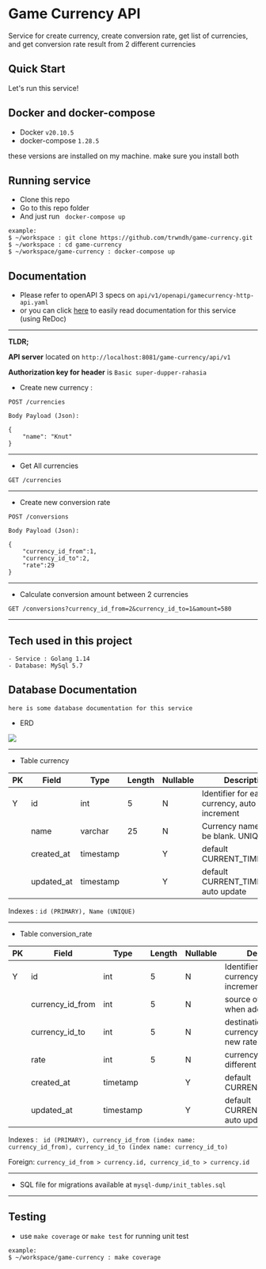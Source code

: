 # Game Currency API
Service for create currency, create conversion rate, get list of currencies, and get conversion rate result from 2 different currencies

## Quick Start
Let's run this service!

## Docker and docker-compose
* Docker ```v20.10.5``` 
* docker-compose ```1.28.5```

these versions are installed on my machine. make sure you install both

## Running service
* Clone this repo 
* Go to this repo folder 
* And just run 
``` docker-compose up```

```
example:
$ ~/workspace : git clone https://github.com/trwndh/game-currency.git
$ ~/workspace : cd game-currency
$ ~/workspace/game-currency : docker-compose up
```

## Documentation
- Please refer to openAPI 3 specs on ```api/v1/openapi/gamecurrency-http-api.yaml```
- or you can click [here](http://redocly.github.io/redoc/?url=https://raw.githubusercontent.com/trwndh/game-currency/main/api/v1/openapi/gamecurreny-http-api.yaml) to easily read documentation for this service (using ReDoc)

---
**TLDR;**

__API server__ located on ```http://localhost:8081/game-currency/api/v1```

__Authorization key for header__ is ```Basic super-dupper-rahasia```

* Create new currency :  
```
POST /currencies
```
```
Body Payload (Json):

{
    "name": "Knut"
}
```
---
* Get All currencies
```
GET /currencies
```
---
* Create new conversion rate
```
POST /conversions
```
```
Body Payload (Json):

{
    "currency_id_from":1,
    "currency_id_to":2,
    "rate":29
}

```
---
* Calculate conversion amount between 2 currencies
```
GET /conversions?currency_id_from=2&currency_id_to=1&amount=580
```
---

## Tech used in this project
```
- Service : Golang 1.14
- Database: MySql 5.7 
```

## Database Documentation
```
here is some database documentation for this service
```
* ERD

<img src="https://raw.githubusercontent.com/trwndh/game-currency/main/docs/database/erd.png"/>

---

* Table currency 

| PK | Field      | Type      | Length | Nullable | Description                                  |
|----|------------|-----------|--------|----------|----------------------------------------------|
| Y  | id         | int       | 5      | N        | Identifier for each currency, auto increment |
|    | name       | varchar   | 25     | N        | Currency name, cannot be blank. UNIQUE       |
|    | created_at | timestamp |        | Y        | default CURRENT_TIMESTAMP                    |
|    | updated_at | timestamp |        | Y        | default CURRENT_TIMESTAMP, auto update       |

Indexes : ```id (PRIMARY), Name (UNIQUE)```

---

* Table conversion_rate

| PK | Field            | Type      | Length | Nullable | Description                                  |
|----|------------------|-----------|--------|----------|----------------------------------------------|
| Y  | id               | int       | 5      | N        | Identifier for each currency, auto increment |
|    | currency_id_from | int       | 5      | N        | source of ID currency when add new rate      |
|    | currency_id_to   | int       | 5      | N        | destination of ID currency when add new rate |
|    | rate             | int       | 5      | N        | currency rate from 2 different currencies    |
|    | created_at       | timetamp  |        | Y        | default CURRENT_TIMESTAMP                    |
|    | updated_at       | timestamp |        | Y        | default CURRENT_TIMESTAMP, auto update       |

Indexes : ``` id (PRIMARY), currency_id_from (index name: currency_id_from), currency_id_to (index name: currency_id_to)```

Foreign: ```currency_id_from > currency.id, currency_id_to > currency.id```

---

* SQL file for migrations available at ``` mysql-dump/init_tables.sql ```

---

## Testing
* use `make coverage` or `make test` for running unit test
```
example:
$ ~/workspace/game-currency : make coverage
```
